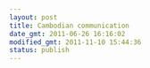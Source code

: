 ```yaml
---
layout: post
title: Cambodian communication
date_gmt: 2011-06-26 16:16:02
modified_gmt: 2011-11-10 15:44:36
status: publish
---
```


